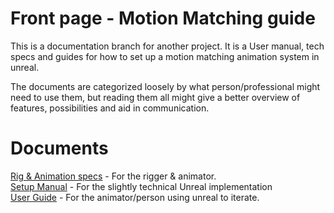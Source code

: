 # Front page - Motion Matching guide

This is a documentation branch for another project. It is a User manual, tech specs and guides for how to set up a motion matching animation system in unreal.

The documents are categorized loosely by what person/professional might need to use them, but reading them all might give a better overview of features, possibilities and aid in communication.

# Documents

[Rig & Animation specs](./Rig%26AnimationSpecs.md) - For the rigger & animator. <br>
[Setup Manual](./SetupManual.md) - For the slightly technical Unreal implementation <br>
[User Guide](./UserGuide.md) - For the animator/person using unreal to iterate. <br>
